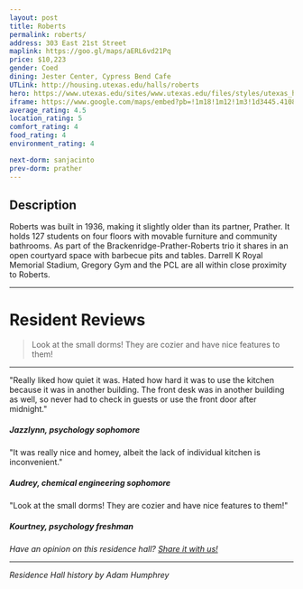 ```yaml
---
layout: post
title: Roberts
permalink: roberts/
address: 303 East 21st Street
maplink: https://goo.gl/maps/aERL6vd21Pq
price: $10,223
gender: Coed
dining: Jester Center, Cypress Bend Cafe
UTLink: http://housing.utexas.edu/halls/roberts
hero: https://www.utexas.edu/sites/www.utexas.edu/files/styles/utexas_hero_photo_image/public/hero-photos/maincampus_hero.jpg?itok=i1E3qQY4
iframe: https://www.google.com/maps/embed?pb=!1m18!1m12!1m3!1d3445.410862805976!2d-97.73727138487025!3d30.282363014248837!2m3!1f0!2f0!3f0!3m2!1i1024!2i768!4f13.1!3m3!1m2!1s0x8644b59bf46b3cff%3A0x6157bcccc20130a7!2sRoberts+Hall+Dormitory+(RHD)!5e0!3m2!1sen!2sus!4v1462318909128
average_rating: 4.5
location_rating: 5
comfort_rating: 4
food_rating: 4
environment_rating: 4

next-dorm: sanjacinto
prev-dorm: prather
---
```


## Description ##

Roberts was built in 1936, making it slightly older than its partner, Prather. It holds 127 students on four floors with movable furniture and community bathrooms. As part of the Brackenridge-Prather-Roberts trio it shares in an open courtyard space with barbecue pits and tables. Darrell K Royal Memorial Stadium, Gregory Gym and the PCL are all within close proximity to Roberts.

---

# Resident Reviews #

> Look at the small dorms! They are cozier and have nice features to them!

---

"Really liked how quiet it was. Hated how hard it was to use the kitchen because it was in another building. The front desk was in another building as well, so never had to check in guests or use the front door after midnight." 

##### Jazzlynn, psychology sophomore #####

"It was really nice and homey, albeit the lack of individual kitchen is inconvenient."

##### Audrey, chemical engineering sophomore #####

"Look at the small dorms! They are cozier and have nice features to them!"

##### Kourtney, psychology freshman #####

_Have an opinion on this residence hall? [Share it with us!](https://goo.gl/forms/2FQQ17t7YAfFhlZT2)_

---

_Residence Hall history by Adam Humphrey_